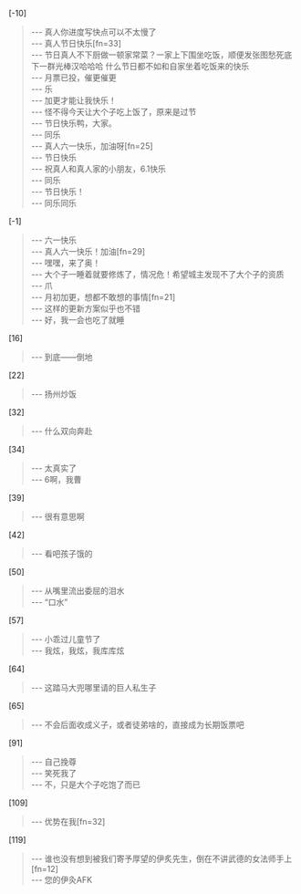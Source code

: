 
[-10] 
>--- 真人你进度写快点可以不太慢了<br>
>--- 真人节日快乐[fn=33]<br>
>--- 节日真人不下厨做一顿家常菜？一家上下围坐吃饭，顺便发张图愁死底下一群光棒汉哈哈哈
什么节日都不如和自家坐着吃饭来的快乐<br>
>--- 月票已投，催更催更<br>
>--- 乐<br>
>--- 加更才能让我快乐！<br>
>--- 怪不得今天让大个子吃上饭了，原来是过节<br>
>--- 节日快乐鸭，大家。<br>
>--- 同乐<br>
>--- 真人六一快乐，加油呀[fn=25]<br>
>--- 节日快乐<br>
>--- 祝真人和真人家的小朋友，6.1快乐<br>
>--- 同乐<br>
>--- 节日快乐！<br>
>--- 同乐同乐<br>

[-1] 
>--- 六一快乐<br>
>--- 真人六一快乐！加油[fn=29]<br>
>--- 嘿嘿，来了奥！<br>
>--- 大个子一睡着就要修炼了，情况危！希望城主发现不了大个子的资质<br>
>--- 爪<br>
>--- 月初加更，想都不敢想的事情[fn=21]<br>
>--- 这样的更新方案似乎也不错<br>
>--- 好，我一会也吃了就睡<br>

[16] 
>--- 到底——倒地<br>

[22] 
>--- 扬州炒饭<br>

[32] 
>--- 什么双向奔赴<br>

[34] 
>--- 太真实了<br>
>--- 6啊，我曹<br>

[39] 
>--- 很有意思啊<br>

[42] 
>--- 看吧孩子饿的<br>

[50] 
>--- 从嘴里流出委屈的泪水<br>
>--- “口水”<br>

[57] 
>--- 小乖过儿童节了<br>
>--- 我炫，我炫，我库库炫<br>

[64] 
>--- 这踏马大兜哪里请的巨人私生子<br>

[65] 
>--- 不会后面收成义子，或者徒弟啥的，直接成为长期饭票吧<br>

[91] 
>--- 自己挽尊<br>
>--- 笑死我了<br>
>--- 不，只是大个子吃饱了而已<br>

[109] 
>--- 优势在我[fn=32]<br>

[119] 
>--- 谁也没有想到被我们寄予厚望的伊炙先生，倒在不讲武德的女法师手上[fn=12]<br>
>--- 您的伊灸AFK<br>
